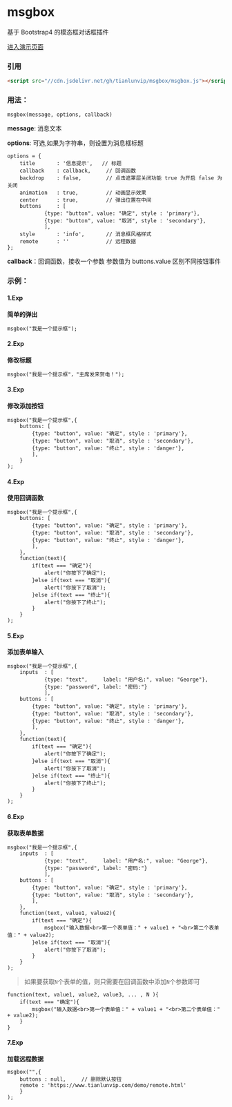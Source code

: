 # msgbox

基于 Bootstrap4 的模态框对话框插件

<a href="https://www.tianlunvip.com/demo/msgbox.html" target="_blank">进入演示页面</a>

### 引用

```html
<script src="//cdn.jsdelivr.net/gh/tianlunvip/msgbox/msgbox.js"></script>
```

### 用法：

```
msgbox(message, options, callback)
```

**message**: 消息文本

**options**: 可选,如果为字符串，则设置为消息框标题

	options = {
		title  		: '信息提示',  	// 标题
		callback   	: callback,		// 回调函数
		backdrop   	: false,		// 点击遮罩层关闭功能 true 为开启 false 为关闭
		animation  	: true,			// 动画显示效果
		center 		: true,			// 弹出位置在中间
		buttons		: [
				{type: "button", value: "确定", style : 'primary'},
				{type: "button", value: "取消", style : 'secondary'},
				],
	    style  		: 'info',		// 消息框风格样式
	    remote 		: ''			// 远程数据
	};

**callback**：回调函数，接收一个参数 参数值为 buttons.value 区别不同按钮事件

### 示例：

#### **1.Exp**

**简单的弹出**

```
msgbox("我是一个提示框");
```

#### **2.Exp**

**修改标题**

```
msgbox("我是一个提示框"，"主席发来贺电！");
```

#### **3.Exp**

**修改添加按钮**

```
msgbox("我是一个提示框",{ 
	buttons: [
		{type: "button", value: "确定", style : 'primary'},
		{type: "button", value: "取消", style : 'secondary'},
		{type: "button", value: "终止", style : 'danger'},
		],
	}
);
```

#### **4.Exp**

**使用回调函数**

```
msgbox("我是一个提示框",{ 
	buttons: [
		{type: "button", value: "确定", style : 'primary'},
		{type: "button", value: "取消", style : 'secondary'},
		{type: "button", value: "终止", style : 'danger'},
		],
	},
	function(text){
		if(text === "确定"){
			alert("你按下了确定");
		}else if(text === "取消"){
			alert("你按下了取消");
		}else if(text === "终止"){
			alert("你按下了终止");
		}
	}
);
```

#### **5.Exp**

**添加表单输入**

```
msgbox("我是一个提示框",{
	inputs  : [
      		{type: "text",     label: "用户名:", value: "George"},
      		{type: "password", label: "密码:"}
    		],
	buttons : [
		{type: "button", value: "确定", style : 'primary'},
		{type: "button", value: "取消", style : 'secondary'},
		{type: "button", value: "终止", style : 'danger'},
		],
	},
	function(text){
		if(text === "确定"){
			alert("你按下了确定");
		}else if(text === "取消"){
			alert("你按下了取消");
		}else if(text === "终止"){
			alert("你按下了终止");
		}
	}
);
```

#### **6.Exp**

**获取表单数据**

```
msgbox("我是一个提示框",{
	inputs  : [
      		{type: "text",     label: "用户名:", value: "George"},
      		{type: "password", label: "密码:"}
    		],
	buttons : [
		{type: "button", value: "确定", style : 'primary'},
		{type: "button", value: "取消", style : 'secondary'},
		],
	},
	function(text, value1, value2){
		if(text === "确定"){
			msgbox("输入数据<br>第一个表单值：" + value1 + "<br>第二个表单值：" + value2);
		}else if(text === "取消"){
			alert("你按下了取消");
		}
	}
);
```

> 如果要获取`N`个表单的值，则只需要在回调函数中添加`N`个参数即可
```
function(text, value1, value2, value3, ... , N ){
	if(text === "确定"){
		msgbox("输入数据<br>第一个表单值：" + value1 + "<br>第二个表单值：" + value2);
	}
}
```

#### **7.Exp**

**加载远程数据**

```
msgbox("",{
	buttons : null,		// 删除默认按钮
	remote : 'https://www.tianlunvip.com/demo/remote.html'
	}
);
```


